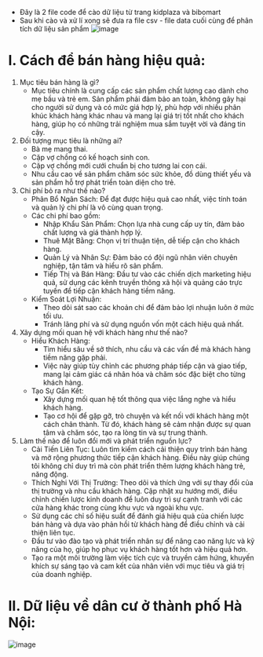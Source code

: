 - Đây là 2 file code để cào dữ liệu từ trang kidplaza và bibomart
- Sau khi cào và xử lí xong sẽ đưa ra file csv - file data cuối cùng để phân tích dữ liệu sản phẩm
![image](https://github.com/HoangLinh03-code/TTAI/assets/84447084/3e16b301-06da-4deb-ab17-bd19126840be)

# I. Cách để bán hàng hiệu quả:
1. Mục tiêu bán hàng là gì?
   - Mục tiêu chính là cung cấp các sản phẩm chất lượng cao dành cho mẹ bầu và trẻ em. Sản phẩm phải đảm bảo an toàn, không gây hại cho người sử dụng và có mức giá hợp lý, phù hợp với nhiều phân khúc khách hàng khác nhau và mang lại giá trị tốt nhất cho khách hàng, giúp họ có những trải nghiệm mua sắm tuyệt vời và đáng tin cậy.
2. Đối tượng mục tiêu là những ai?
   - Bà mẹ mang thai.
   - Cặp vợ chồng có kế hoạch sinh con.
   - Cặp vợ chồng mới cưới chuẩn bị cho tương lai con cái.
   - Nhu cầu cao về sản phẩm chăm sóc sức khỏe, đồ dùng thiết yếu và sản phẩm hỗ trợ phát triển toàn diện cho trẻ.
3. Chi phí bỏ ra như thế nào?
   - Phân Bổ Ngân Sách: Để đạt được hiệu quả cao nhất, việc tính toán và quản lý chi phí là vô cùng quan trọng.
   - Các chi phí bao gồm:
        + Nhập Khẩu Sản Phẩm: Chọn lựa nhà cung cấp uy tín, đảm bảo chất lượng và giá thành hợp lý.
        + Thuê Mặt Bằng: Chọn vị trí thuận tiện, dễ tiếp cận cho khách hàng.
        + Quản Lý và Nhân Sự: Đảm bảo có đội ngũ nhân viên chuyên nghiệp, tận tâm và hiểu rõ sản phẩm.
        + Tiếp Thị và Bán Hàng: Đầu tư vào các chiến dịch marketing hiệu quả, sử dụng các kênh truyền thông xã hội và quảng cáo trực tuyến để tiếp cận khách hàng tiềm năng.
   - Kiểm Soát Lợi Nhuận:
        + Theo dõi sát sao các khoản chi để đảm bảo lợi nhuận luôn ở mức tối ưu.
        + Tránh lãng phí và sử dụng nguồn vốn một cách hiệu quả nhất.
4. Xây dựng mối quan hệ với khách hàng như thế nào?
   - Hiểu Khách Hàng:
        + Tìm hiểu sâu về sở thích, nhu cầu và các vấn đề mà khách hàng tiềm năng gặp phải.
        + Việc này giúp tùy chỉnh các phương pháp tiếp cận và giao tiếp, mang lại cảm giác cá nhân hóa và chăm sóc đặc biệt cho từng khách hàng.
   - Tạo Sự Gắn Kết:
        + Xây dựng mối quan hệ tốt thông qua việc lắng nghe và hiểu khách hàng.
        + Tạo cơ hội để gặp gỡ, trò chuyện và kết nối với khách hàng một cách chân thành. Từ đó, khách hàng sẽ cảm nhận được sự quan tâm và chăm sóc, tạo ra lòng tin và sự trung thành.
5. Làm thế nào để luôn đổi mới và phát triển nguồn lực?
   - Cải Tiến Liên Tục: Luôn tìm kiếm cách cải thiện quy trình bán hàng và mở rộng phương thức tiếp cận khách hàng. Điều này giúp chúng tôi không chỉ duy trì mà còn phát triển thêm lượng khách hàng trẻ, năng động.
   - Thích Nghi Với Thị Trường: Theo dõi và thích ứng với sự thay đổi của thị trường và nhu cầu khách hàng. Cập nhật xu hướng mới, điều chỉnh chiến lược kinh doanh để luôn duy trì sự cạnh tranh với các cửa hàng khác trong cùng khu vực và ngoài khu vực.
   - Sử dụng các chỉ số hiệu suất để đánh giá hiệu quả của chiến lược bán hàng và dựa vào phản hồi từ khách hàng để điều chỉnh và cải thiện liên tục.
   - Đầu tư vào đào tạo và phát triển nhân sự để nâng cao năng lực và kỹ năng của họ, giúp họ phục vụ khách hàng tốt hơn và hiệu quả hơn.
   - Tạo ra một môi trường làm việc tích cực và truyền cảm hứng, khuyến khích sự sáng tạo và cam kết của nhân viên với mục tiêu và giá trị của doanh nghiệp.
# II. Dữ liệu về dân cư ở thành phố Hà Nội:
![image](https://github.com/HoangLinh03-code/TTAI/assets/84447084/1b2864f6-631f-4e4e-9c75-3d4eb6444841)


